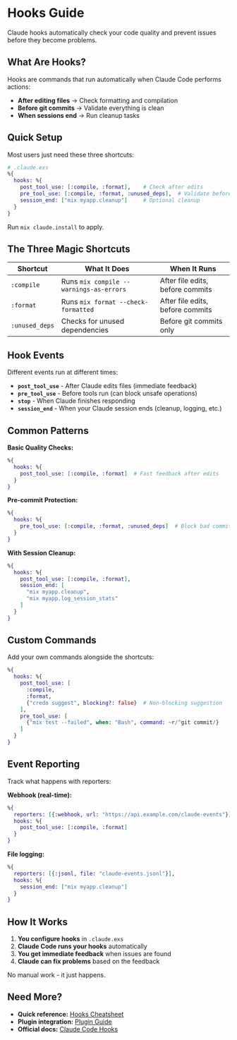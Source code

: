 # Hooks Guide

Claude hooks automatically check your code quality and prevent issues before they become problems.

## What Are Hooks?

Hooks are commands that run automatically when Claude Code performs actions:
- **After editing files** → Check formatting and compilation
- **Before git commits** → Validate everything is clean
- **When sessions end** → Run cleanup tasks

## Quick Setup

Most users just need these three shortcuts:

```elixir
# .claude.exs
%{
  hooks: %{
    post_tool_use: [:compile, :format],    # Check after edits
    pre_tool_use: [:compile, :format, :unused_deps],  # Validate before commits
    session_end: ["mix myapp.cleanup"]     # Optional cleanup
  }
}
```

Run `mix claude.install` to apply.

## The Three Magic Shortcuts

| Shortcut | What It Does | When It Runs |
|----------|--------------|--------------|
| `:compile` | Runs `mix compile --warnings-as-errors` | After file edits, before commits |
| `:format` | Runs `mix format --check-formatted` | After file edits, before commits |
| `:unused_deps` | Checks for unused dependencies | Before git commits only |

## Hook Events

Different events run at different times:

- **`post_tool_use`** - After Claude edits files (immediate feedback)
- **`pre_tool_use`** - Before tools run (can block unsafe operations)
- **`stop`** - When Claude finishes responding
- **`session_end`** - When your Claude session ends (cleanup, logging, etc.)

## Common Patterns

**Basic Quality Checks:**
```elixir
%{
  hooks: %{
    post_tool_use: [:compile, :format]  # Fast feedback after edits
  }
}
```

**Pre-commit Protection:**
```elixir
%{
  hooks: %{
    pre_tool_use: [:compile, :format, :unused_deps]  # Block bad commits
  }
}
```

**With Session Cleanup:**
```elixir
%{
  hooks: %{
    post_tool_use: [:compile, :format],
    session_end: [
      "mix myapp.cleanup",
      "mix myapp.log_session_stats"
    ]
  }
}
```

## Custom Commands

Add your own commands alongside the shortcuts:

```elixir
%{
  hooks: %{
    post_tool_use: [
      :compile,
      :format,
      {"credo suggest", blocking?: false}  # Non-blocking suggestion
    ],
    pre_tool_use: [
      {"mix test --failed", when: "Bash", command: ~r/^git commit/}
    ]
  }
}
```

## Event Reporting

Track what happens with reporters:

**Webhook (real-time):**
```elixir
%{
  reporters: [{:webhook, url: "https://api.example.com/claude-events"}],
  hooks: %{
    post_tool_use: [:compile, :format]
  }
}
```

**File logging:**
```elixir
%{
  reporters: [{:jsonl, file: "claude-events.jsonl"}],
  hooks: %{
    session_end: ["mix myapp.cleanup"]
  }
}
```

## How It Works

1. **You configure hooks** in `.claude.exs`
2. **Claude Code runs your hooks** automatically
3. **You get immediate feedback** when issues are found
4. **Claude can fix problems** based on the feedback

No manual work - it just happens.

## Need More?

- **Quick reference:** [Hooks Cheatsheet](../cheatsheets/hooks.cheatmd)
- **Plugin integration:** [Plugin Guide](guide-plugins.md)
- **Official docs:** [Claude Code Hooks](https://docs.anthropic.com/en/docs/claude-code/hooks)